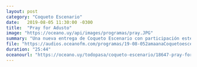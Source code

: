 ```yaml
---
layout: post
category: "Coqueto Escenario"
date:   2019-08-05 11:30:00 -0300
title:  "Pray for Adusto"
image: "https://oceano.uy/api/images/programas/pray.JPG"
summary: "Una nueva entrega de Coqueto Escenario con participación estelar de César Sanguinetti, y broche de oro con un polémico poema dedicado a la filiación deportiva de los periodistas deportivos uruguayos."
file: "https://audios.oceanofm.com/programas/19-08-052amaanaCoquetoescenario.mp3"
duration: "25:44"
oceanourl: "https://oceano.uy/todopasa/coqueto-escenario/18647-pray-for-adusto"
---
```

  
